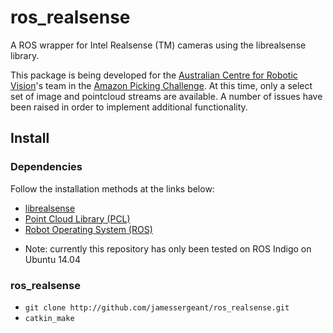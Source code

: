 # ros_realsense
A ROS wrapper for Intel Realsense (TM) cameras using the librealsense library.

This package is being developed for the [Australian Centre for Robotic Vision](http://roboticvision.org)'s team in the [Amazon Picking Challenge](http://amazonpickingchallenge.org/). At this time, only a select set of image and pointcloud streams are available. A number of issues have been raised in order to implement additional functionality.

## Install
### Dependencies
Follow the installation methods at the links below:

* [librealsense](https://github.com/IntelRealSense/librealsense)
* [Point Cloud Library (PCL)](http://pointclouds.org/downloads/)
* [Robot Operating System (ROS)](http://wiki.ros.org/indigo/Installation)
- Note: currently this repository has only been tested on ROS Indigo on Ubuntu 14.04

### ros_realsense
* `git clone http://github.com/jamessergeant/ros_realsense.git`
* `catkin_make`
